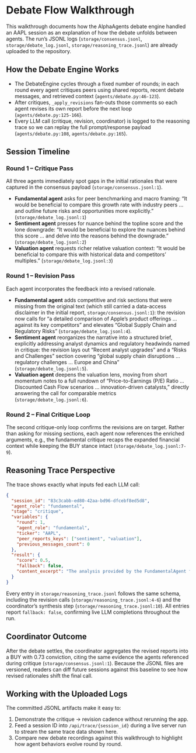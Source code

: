 # Debate Flow Walkthrough 

This walkthrough documents how the AlphaAgents debate engine handled an AAPL session as an explanation of how the debate unfolds between agents. The run’s JSONL logs (`storage/consensus.jsonl`, `storage/debate_log.jsonl`, `storage/reasoning_trace.jsonl`) are already uploaded to the repository.

## How the Debate Engine Works
- The DebateEngine cycles through a fixed number of rounds; in each round every agent critiques peers using shared reports, recent debate messages, and retrieved context (`agents/debate.py:46-123`).
- After critiques, `_apply_revisions` fan-outs those comments so each agent revises its own report before the next loop (`agents/debate.py:125-166`).
- Every LLM call (critique, revision, coordinator) is logged to the reasoning trace so we can replay the full prompt/response payload (`agents/debate.py:108`, `agents/debate.py:165`).

## Session Timeline

### Round 1 – Critique Pass
All three agents immediately spot gaps in the initial rationales that were captured in the consensus payload (`storage/consensus.jsonl:1`).

- **Fundamental agent** asks for peer benchmarking and macro framing: “It would be beneficial to compare this growth rate with industry peers … and outline future risks and opportunities more explicitly.” (`storage/debate_log.jsonl:1`)
- **Sentiment agent** presses for nuance behind the topline score and the lone downgrade: “It would be beneficial to explore the nuances behind this score … and delve into the reasons behind the downgrade.” (`storage/debate_log.jsonl:2`)
- **Valuation agent** requests richer relative valuation context: “It would be beneficial to compare this with historical data and competitors’ multiples.” (`storage/debate_log.jsonl:3`)

### Round 1 – Revision Pass
Each agent incorporates the feedback into a revised rationale.

- **Fundamental agent** adds competitive and risk sections that were missing from the original text (which still carried a data-access disclaimer in the initial report, `storage/consensus.jsonl:1`): the revision now calls for “a detailed comparison of Apple’s product offerings … against its key competitors” and elevates “Global Supply Chain and Regulatory Risks” (`storage/debate_log.jsonl:4`).
- **Sentiment agent** reorganizes the narrative into a structured brief, explicitly addressing analyst dynamics and regulatory headwinds named in critique: the revision lays out “Recent analyst upgrades” and a “Risks and Challenges” section covering “global supply chain disruptions … regulatory challenges … Europe and China” (`storage/debate_log.jsonl:5`).
- **Valuation agent** deepens the valuation lens, moving from short momentum notes to a full rundown of “Price-to-Earnings (P/E) Ratio … Discounted Cash Flow scenarios … innovation-driven catalysts,” directly answering the call for comparable metrics (`storage/debate_log.jsonl:6`).

### Round 2 – Final Critique Loop
The second critique-only loop confirms the revisions are on target. Rather than asking for missing sections, each agent now references the enriched arguments, e.g., the fundamental critique recaps the expanded financial context while keeping the BUY stance intact (`storage/debate_log.jsonl:7-9`).

## Reasoning Trace Perspective
The trace shows exactly what inputs fed each LLM call:

```json
{
  "session_id": "83c3cabb-ed80-42aa-bd96-dfcebf8ed5d8",
  "agent_role": "fundamental",
  "stage": "critique",
  "variables": {
    "round": 1,
    "agent_role": "fundamental",
    "ticker": "AAPL",
    "peer_reports_keys": ["sentiment", "valuation"],
    "previous_messages_count": 0
  },
  "result": {
    "score": 0.5,
    "fallback": false,
    "content_excerpt": "The analysis provided by the FundamentalAgent for Apple Inc. (AAPL)..."
  }
}
```

Every entry in `storage/reasoning_trace.jsonl` follows the same schema, including the revision calls (`storage/reasoning_trace.jsonl:4-6`) and the coordinator’s synthesis step (`storage/reasoning_trace.jsonl:10`). All entries report `fallback: false`, confirming live LLM completions throughout the run.

## Coordinator Outcome
After the debate settles, the coordinator aggregates the revised reports into a BUY with 0.73 conviction, citing the same evidence the agents referenced during critique (`storage/consensus.jsonl:1`). Because the JSONL files are versioned, readers can diff future sessions against this baseline to see how revised rationales shift the final call.

## Working with the Uploaded Logs
The committed JSONL artifacts make it easy to:
1. Demonstrate the critique → revision cadence without rerunning the app.
2. Feed a session ID into `/api/trace/{session_id}` during a live server run to stream the same trace data shown here.
3. Compare new debate recordings against this walkthrough to highlight how agent behaviors evolve round by round.
